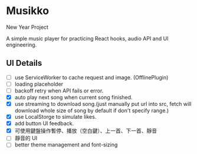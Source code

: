 # Musikko

New Year Project

A simple music player for practicing React hooks, audio API and UI engineering.

## UI Details

- [ ] use ServiceWorker to cache request and image. (OfflinePlugin)
- [ ] loading placeholder
- [ ] backoff retry when API fails or error.
- [x] auto play next song when current song finished.
- [x] use streaming to download song.(just manually put url into src, fetch will download whole size of song by default if don't specify range.)
- [x] use LocalStorge to simulate likes.
- [x] add button UI feedback.
- [x] 可使用鍵盤操作暫停、播放（空白鍵）、上一首、下一首、靜音
- [ ] 靜音的 UI
- [ ] better theme management and font-sizing

